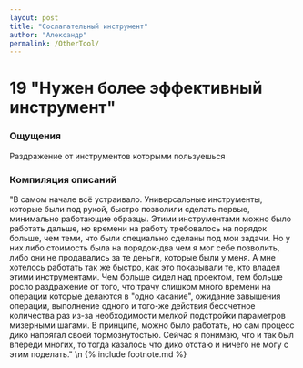 ```yaml
---
layout: post
title: "Сослагательный инструмент"
author: "Александр"
permalink: /OtherTool/
---
```


# 19 "Нужен более эффективный инструмент"

### Ощущения
Раздражение от инструментов которыми пользуешься

### Компиляция описаний
"В самом начале всё устраивало. Универсальные инструменты, которые были под рукой, быстро позволили сделать первые, минимально работающие образцы. Этими инструментами можно было работать дальше, но времени на работу требовалось на порядок больше, чем теми, что были специально сделаны под мои задачи. Но у них либо стоимость была на порядок-два чем я мог себе позволить, либо они не продавались за те деньги, которые были у меня. А мне хотелось работать так же быстро, как это показывали те, кто владел этими инструментами. Чем больше сидел над проектом, тем больше росло раздражение от того, что трачу слишком много времени на операции которые делаются в "одно касание", ожидание завышения операции, выполнение одного и того-же действия бессчетное количества раз из-за необходимости мелкой подстройки параметров мизерными шагами. В принципе, можно было работать, но сам процесс дико напрягал своей тормознутостью. Сейчас я понимаю, что и так был впереди многих, то тогда казалось что дико отстаю и ничего не могу с этим поделать."
\n {% include footnote.md %}
